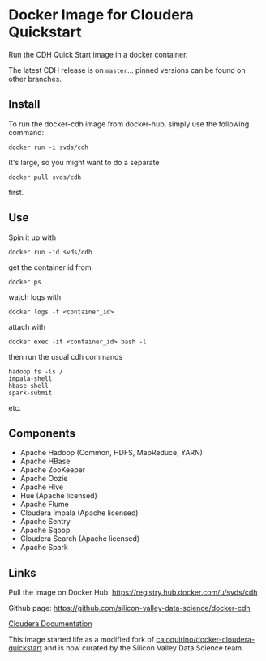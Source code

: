 # Docker Image for Cloudera Quickstart

Run the CDH Quick Start image in a docker container.

The latest CDH release is on `master`... pinned versions can be found on other
branches.


## Install

To run the docker-cdh image from docker-hub, simply use the following command:

    docker run -i svds/cdh

It's large, so you might want to do a separate

    docker pull svds/cdh

first.

## Use

Spin it up with 

    docker run -id svds/cdh

get the container id from

    docker ps

watch logs with

    docker logs -f <container_id>

attach with

    docker exec -it <container_id> bash -l

then run the usual cdh commands

    hadoop fs -ls /
    impala-shell
    hbase shell
    spark-submit

etc.


## Components

- Apache Hadoop (Common, HDFS, MapReduce, YARN)
- Apache HBase
- Apache ZooKeeper
- Apache Oozie
- Apache Hive
- Hue (Apache licensed)
- Apache Flume
- Cloudera Impala (Apache licensed)
- Apache Sentry
- Apache Sqoop
- Cloudera Search (Apache licensed)
- Apache Spark

## Links

Pull the image on Docker Hub: https://registry.hub.docker.com/u/svds/cdh

Github page: https://github.com/silicon-valley-data-science/docker-cdh

[Cloudera Documentation](http://www.cloudera.com/content/cloudera/en/documentation/core/latest/)


This image started life as a modified fork of
[caioquirino/docker-cloudera-quickstart](https://github.com/caioquirino/docker-cloudera-quickstart.git)
and is now curated by the Silicon Valley Data Science team.
